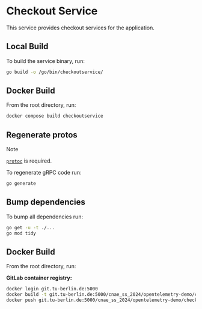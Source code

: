 # Checkout Service

This service provides checkout services for the application.

## Local Build

To build the service binary, run:

```sh
go build -o /go/bin/checkoutservice/
```

## Docker Build

From the root directory, run:

```sh
docker compose build checkoutservice
```

## Regenerate protos

> [!NOTE]
> [`protoc`](https://grpc.io/docs/protoc-installation/) is required.

To regenerate gRPC code run:

```sh
go generate
```

## Bump dependencies

To bump all dependencies run:

```sh
go get -u -t ./...
go mod tidy
```
## Docker Build

From the root directory, run:

**GitLab container registry:**
```sh
docker login git.tu-berlin.de:5000
docker build -t git.tu-berlin.de:5000/cnae_ss_2024/opentelemetry-demo/checkoutservice:original -f ./src/checkoutservice/Dockerfile .
docker push git.tu-berlin.de:5000/cnae_ss_2024/opentelemetry-demo/checkoutservice:original
```

